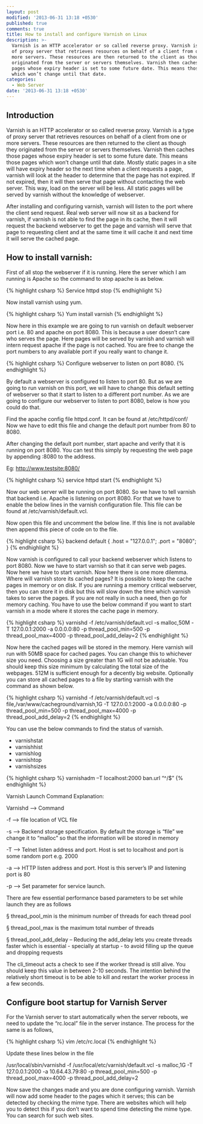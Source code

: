 ```yaml
---
layout: post
modified: '2013-06-31 13:18 +0530'
published: true
comments: true
title: How to install and configure Varnish on Linux
description: >-
  Varnish is an HTTP accelerator or so called reverse proxy. Varnish is a type
  of proxy server that retrieves resources on behalf of a client from one or
  more servers. These resources are then returned to the client as though they
  originated from the server or servers themselves. Varnish then caches those
  pages whose expiry header is set to some future date. This means those pages
  which won’t change until that date.
categories:
  - Web Server
date: '2013-06-31 13:18 +0530'
---
```

## Introduction
  Varnish is an HTTP accelerator or so called reverse proxy. Varnish is a type of proxy server that retrieves resources on behalf of a client from one or more servers. These resources are then returned to the client as though they originated from the server or servers themselves. Varnish then caches those pages whose expiry header is set to some future date. This means those pages which won’t change until that date. Mostly static pages in a site will have expiry header so the next time when a client requests a page, varnish will look at the header to determine that the page has not expired. If not expired, then it will then serve that page without contacting the web server. This way, load on the server will be less. All static pages will be served by varnish without the knowledge of webserver.

After installing and configuring varnish, varnish will listen to the port where the client send request. Real web server will now sit as a backend for varnish, if varnish is not able to find the page in its cache, then it will request the backend webserver to get the page and varnish will serve that page to requesting client and at the same time it will cache it and next time it will serve the cached page.

## How to install varnish:
First of all stop the webserver if it is running. Here the server which I am running is Apache so the command to stop apache is as below.

{% highlight csharp %}
Service httpd stop
{% endhighlight %}

Now install varnish using yum.

{% highlight csharp %}
Yum install varnish
{% endhighlight %}

Now here in this example we are going to run varnish on default webserver port i.e. 80 and apache on port 8080. This is because a user doesn’t care who serves the page. Here pages will be served by varnish and varnish will intern request apache if the page is not cached. You are free to change the port numbers to any available port if you really want to change it.

{% highlight csharp %}
Configure webserver to listen on port 8080.
{% endhighlight %}

By default a webserver is configured to listen to port 80. But as we are going to run varnish on this port, we will have to change this default setting of webserver so that it start to listen to a different port number. As we are going to configure our webserver to listen to port 8080, below is how you could do that.

Find the apache config file httpd.conf. It can be found at /etc/httpd/conf/
Now we have to edit this file and change the default port number from 80 to 8080.

After changing the default port number, start apache and verify that it is running on port 8080. You can test this simply by requesting the web page by appending :8080 to the address.

Eg: http://www.testsite:8080/

{% highlight csharp %}
service httpd start
{% endhighlight %}

Now our web server will be running on port 8080. So we have to tell varnish that backend i.e. Apache is listening on port 8080. For that we have to enable the below lines in the varnish configuration file. This file can be found at /etc/varnish/default.vcl.

Now open this file and uncomment the below line. If this line is not available then append this piece of code on to the file.

{% highlight csharp %}
 backend default {
   .host = "127.0.0.1";
   .port = "8080";
 }
{% endhighlight %}

Now varnish is configured to call your backend webserver which listens to port 8080. Now we have to start varnish so that it can serve web pages. Now here we have to start varnish. Now here there is one more dilemma. Where will varnish store its cached pages? It is possible to keep the cache pages in memory or on disk. If you are running a memory critical webserver, then you can store it in disk but this will slow down the time which varnish takes to serve the pages. If you are not really in such a need, then go for memory caching. You have to use the below command if you want to start varnish in a mode where it stores the cache page in memory.

{% highlight csharp %}
varnishd -f /etc/varnish/default.vcl -s malloc,50M -T 127.0.0.1:2000 -a 0.0.0.0:80 -p thread_pool_min=500 -p thread_pool_max=4000 -p thread_pool_add_delay=2
{% endhighlight %}

Now here the cached pages will be stored in the memory. Here varnish will run with 50MB space for cached pages. You can change this to whichever size you need. Choosing a size greater than 1G will not be advisable. You should keep this size minimum by calculating the total size of the webpages. 512M is sufficient enough for a decently big website. Optionally you can store all cached pages to a file by starting varnish with the command as shown below.

{% highlight csharp %}
varnishd -f /etc/varnish/default.vcl -s file,/var/www/cacheground/varnish,1G -T 127.0.0.1:2000 -a 0.0.0.0:80 -p thread_pool_min=500 -p thread_pool_max=4000 -p thread_pool_add_delay=2
{% endhighlight %}

You can use the below commands to find the status of varnish.

- varnishstat
- varnishhist
- varnishlog
- varnishtop
- varnishsizes

{% highlight csharp %}
varnishadm –T localhost:2000 ban.url “^/$”
{% endhighlight %}

Varnish Launch Command Explanation:

Varnishd –> Command

-f –> file location of VCL file

-s –> Backend storage specification. By default the storage is “file” we change it to “malloc” so that the information will be stored in memory

-T –> Telnet listen address and port. Host is set to localhost and port is some random port e.g. 2000

-a –> HTTP listen address and port. Host is this server’s IP and listening port is 80

-p –> Set parameter for service launch.

There are few essential performance based parameters to be set while launch they are as follows

§  thread_pool_min is the minimum number of threads for each thread pool

§  thread_pool_max is the maximum total number of threads

§  thread_pool_add_delay – Reducing the add_delay lets you create threads faster which is essential - specially at startup - to avoid filling up the queue and dropping requests

The cli_timeout acts a check to see if the worker thread is still alive. You should keep this value in between 2-10 seconds. The intention behind the relatively short timeout is to be able to kill and restart the worker process in a few seconds.

## Configure boot startup for Varnish Server

For the Varnish server to start automatically when the server reboots, we need to update the “rc.local” file in the server instance. The process for the same is as follows,

{% highlight csharp %}
vim /etc/rc.local
{% endhighlight %}

Update these lines below in the file

/usr/local/sbin/varnishd  -f /usr/local/etc/varnish/default.vcl -s malloc,1G -T 127.0.0.1:2000 -a 10.64.43.79:80 -p thread_pool_min=500 -p thread_pool_max=4000 -p thread_pool_add_delay=2

Now save the changes made and you are done configuring varnish. Varnish will now add some header to the pages which it serves; this can be detected by checking the mime type. There are websites which will help you to detect this if you don’t want to spend time detecting the mime type. You can search for such web sites.

